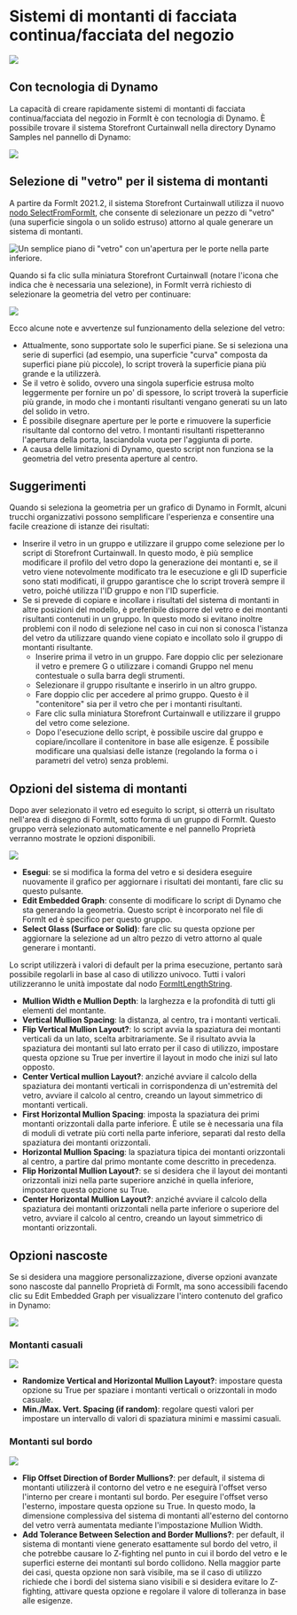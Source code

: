 # Sistemi di montanti di facciata continua/facciata del negozio

![](../.gitbook/assets/dynamo-storefront-system-options.gif)

## Con tecnologia di Dynamo

La capacità di creare rapidamente sistemi di montanti di facciata continua/facciata del negozio in FormIt è con tecnologia di Dynamo. È possibile trovare il sistema Storefront Curtainwall nella directory Dynamo Samples nel pannello di Dynamo:

![](../.gitbook/assets/storefront-curtainwall-button.png)

## Selezione di "vetro" per il sistema di montanti

A partire da FormIt 2021.2, il sistema Storefront Curtainwall utilizza il nuovo [nodo SelectFromFormIt](https://formit.autodesk.com/page/formit-dynamo#dynamo-formit-nodes), che consente di selezionare un pezzo di "vetro" (una superficie singola o un solido estruso) attorno al quale generare un sistema di montanti.

![Un semplice piano di "vetro" con un'apertura per le porte nella parte inferiore.](../.gitbook/assets/storefron-system-1\_glass-only.png)

Quando si fa clic sulla miniatura Storefront Curtainwall (notare l'icona che indica che è necessaria una selezione), in FormIt verrà richiesto di selezionare la geometria del vetro per continuare:

![](<../.gitbook/assets/storefront-curtainwall-prompt (2).png>)

Ecco alcune note e avvertenze sul funzionamento della selezione del vetro:

* Attualmente, sono supportate solo le superfici piane. Se si seleziona una serie di superfici (ad esempio, una superficie "curva" composta da superfici piane più piccole), lo script troverà la superficie piana più grande e la utilizzerà.
* Se il vetro è solido, ovvero una singola superficie estrusa molto leggermente per fornire un po' di spessore, lo script troverà la superficie più grande, in modo che i montanti risultanti vengano generati su un lato del solido in vetro.
* È possibile disegnare aperture per le porte e rimuovere la superficie risultante dal contorno del vetro. I montanti risultanti rispetteranno l'apertura della porta, lasciandola vuota per l'aggiunta di porte.
* A causa delle limitazioni di Dynamo, questo script non funziona se la geometria del vetro presenta aperture al centro.

## Suggerimenti

Quando si seleziona la geometria per un grafico di Dynamo in FormIt, alcuni trucchi organizzativi possono semplificare l'esperienza e consentire una facile creazione di istanze dei risultati:

* Inserire il vetro in un gruppo e utilizzare il gruppo come selezione per lo script di Storefront Curtainwall. In questo modo, è più semplice modificare il profilo del vetro dopo la generazione dei montanti e, se il vetro viene notevolmente modificato tra le esecuzione e gli ID superficie sono stati modificati, il gruppo garantisce che lo script troverà sempre il vetro, poiché utilizza l'ID gruppo e non l'ID superficie.
* Se si prevede di copiare e incollare i risultati del sistema di montanti in altre posizioni del modello, è preferibile disporre del vetro e dei montanti risultanti contenuti in un gruppo. In questo modo si evitano inoltre problemi con il nodo di selezione nel caso in cui non si conosca l'istanza del vetro da utilizzare quando viene copiato e incollato solo il gruppo di montanti risultante.
   * Inserire prima il vetro in un gruppo. Fare doppio clic per selezionare il vetro e premere G o utilizzare i comandi Gruppo nel menu contestuale o sulla barra degli strumenti.
   * Selezionare il gruppo risultante e inserirlo in un altro gruppo.
   * Fare doppio clic per accedere al primo gruppo. Questo è il "contenitore" sia per il vetro che per i montanti risultanti.
   * Fare clic sulla miniatura Storefront Curtainwall e utilizzare il gruppo del vetro come selezione.
   * Dopo l'esecuzione dello script, è possibile uscire dal gruppo e copiare/incollare il contenitore in base alle esigenze. È possibile modificare una qualsiasi delle istanze (regolando la forma o i parametri del vetro) senza problemi.

## Opzioni del sistema di montanti

Dopo aver selezionato il vetro ed eseguito lo script, si otterrà un risultato nell'area di disegno di FormIt, sotto forma di un gruppo di FormIt. Questo gruppo verrà selezionato automaticamente e nel pannello Proprietà verranno mostrate le opzioni disponibili.

![](<../.gitbook/assets/storefront-curtainwall-parameters (1).png>)

* **Esegui**: se si modifica la forma del vetro e si desidera eseguire nuovamente il grafico per aggiornare i risultati dei montanti, fare clic su questo pulsante.
* **Edit Embedded Graph**: consente di modificare lo script di Dynamo che sta generando la geometria. Questo script è incorporato nel file di FormIt ed è specifico per questo gruppo.
* **Select Glass (Surface or Solid)**: fare clic su questa opzione per aggiornare la selezione ad un altro pezzo di vetro attorno al quale generare i montanti.

Lo script utilizzerà i valori di default per la prima esecuzione, pertanto sarà possibile regolarli in base al caso di utilizzo univoco. Tutti i valori utilizzeranno le unità impostate dal nodo [FormItLengthString](https://formit.autodesk.com/page/formit-dynamo/#dynamo-formit-nodes).

* **Mullion Width e Mullion Depth**: la larghezza e la profondità di tutti gli elementi del montante.
* **Vertical Mullion Spacing**: la distanza, al centro, tra i montanti verticali.
* **Flip Vertical Mullion Layout?**: lo script avvia la spaziatura dei montanti verticali da un lato, scelta arbitrariamente. Se il risultato avvia la spaziatura dei montanti sul lato errato per il caso di utilizzo, impostare questa opzione su True per invertire il layout in modo che inizi sul lato opposto.
* **Center Vertical mullion Layout?**: anziché avviare il calcolo della spaziatura dei montanti verticali in corrispondenza di un'estremità del vetro, avviare il calcolo al centro, creando un layout simmetrico di montanti verticali.
* **First Horizontal Mullion Spacing**: imposta la spaziatura dei primi montanti orizzontali dalla parte inferiore. È utile se è necessaria una fila di moduli di vetrate più corti nella parte inferiore, separati dal resto della spaziatura dei montanti orizzontali.
* **Horizontal Mullion Spacing**: la spaziatura tipica dei montanti orizzontali al centro, a partire dal primo montante come descritto in precedenza.
* **Flip Horizontal Mullion Layout?**: se si desidera che il layout dei montanti orizzontali inizi nella parte superiore anziché in quella inferiore, impostare questa opzione su True.
* **Center Horizontal Mullion Layout?**: anziché avviare il calcolo della spaziatura dei montanti orizzontali nella parte inferiore o superiore del vetro, avviare il calcolo al centro, creando un layout simmetrico di montanti orizzontali.

## Opzioni nascoste

Se si desidera una maggiore personalizzazione, diverse opzioni avanzate sono nascoste dal pannello Proprietà di FormIt, ma sono accessibili facendo clic su Edit Embedded Graph per visualizzare l'intero contenuto del grafico in Dynamo:

![](../.gitbook/assets/dynamo-edit-embedded-graph.png)

### Montanti casuali

![](../.gitbook/assets/storefront-curtainwall-random-verticals.png)

* **Randomize Vertical and Horizontal Mullion Layout?**: impostare questa opzione su True per spaziare i montanti verticali o orizzontali in modo casuale.
* **Min./Max. Vert. Spacing (if random)**: regolare questi valori per impostare un intervallo di valori di spaziatura minimi e massimi casuali.

### Montanti sul bordo

![](../.gitbook/assets/storefront-curtainwall-border-mullion-options.png)

* **Flip Offset Direction of Border Mullions?**: per default, il sistema di montanti utilizzerà il contorno del vetro e ne eseguirà l'offset verso l'interno per creare i montanti sul bordo. Per eseguire l'offset verso l'esterno, impostare questa opzione su True. In questo modo, la dimensione complessiva del sistema di montanti all'esterno del contorno del vetro verrà aumentata mediante l'impostazione Mullion Width.
* **Add Tolerance Between Selection and Border Mullions?**: per default, il sistema di montanti viene generato esattamente sul bordo del vetro, il che potrebbe causare lo Z-fighting nel punto in cui il bordo del vetro e le superfici esterne dei montanti sul bordo collidono. Nella maggior parte dei casi, questa opzione non sarà visibile, ma se il caso di utilizzo richiede che i bordi del sistema siano visibili e si desidera evitare lo Z-fighting, attivare questa opzione e regolare il valore di tolleranza in base alle esigenze.
